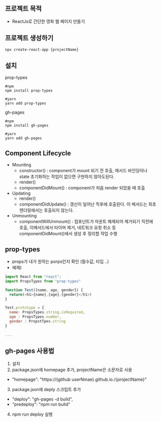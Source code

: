 ## 프로젝트 목적
- ReactJs로 간단한 영화 웹 페이지 만들기

## 프로젝트 생성하기
```shell
npx create-react-app {projectName}
```
## 설치
prop-types
```shell
#npm
npm install prop-types

#yarn
yarn add prop-types
```

gh-pages
```shell
#npm
npm install gh-pages

#yarn
yarn add gh-pages
```

## Component Lifecycle
- Mounting
  - constructor() : component가 mount 되기 전 호출, 매서드 바인딩이나 state 초기화하는 작업이 없으면 구현하지 않아도된다.
  - render() 
  - componentDidMount() : component가 처음 render 되었을 때 호출 
- Updating
  - render()
  - componentDidUpdate() : 갱신이 일어난 직후에 호출된다. 이 메서드는 최초 렌더링에서는 호출되지 않는다.
- Unmounting
  - componentWillUnmount() :  컴포넌트가 마운트 해제되어 제거되기 직전에 호출, 이메서드에서 타이머 제거, 네트워크 요청 취소 등 componentDidMount()에서 생성 후 정리할 작업 수행

## prop-types
- props가 내가 원하는 porps인지 확인 (필수값, 타입 ..)
- 예제)
```javascript
import React from "react";
import PropsTypes from "prop-types"

function Test({name, age, gender}) {
  return(<h1>{name},{age},{gender}</h1>)
}

Test.prototype = {
  name: PropsTypes.string.isRequired,
  age : PropsTypes.number,
  gender : PropstTpes.string
}

...

```

## gh-pages 사용법
1. 설치 
2. package.json에 homepage 추가, projectName은 소문자로 사용
  - "homepage": "https://{github userNmae}.github.io./{projectName}"
3. package.json에 deply 스크립트 추가
  - "deploy": "gh-pages -d build",
  - "predeploy": "npm run build"
4. npm run deploy 실행



